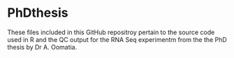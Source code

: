 # PhDthesis
These files included in this GitHub repositroy pertain to the source code used in R and the QC output for the RNA Seq experimentm from the the PhD thesis by Dr A. Oomatia.
